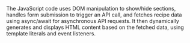 The JavaScript code uses DOM manipulation to show/hide sections, handles form submission to trigger an API call, and fetches recipe data using async/await for asynchronous API requests. It then dynamically generates and displays HTML content based on the fetched data, using template literals and event listeners.
